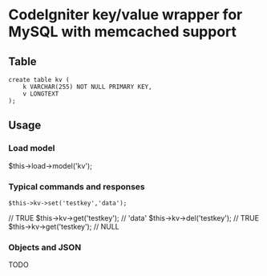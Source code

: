 # CodeIgniter key/value wrapper for MySQL with memcached support

## Table

	create table kv (
		k VARCHAR(255) NOT NULL PRIMARY KEY,
		v LONGTEXT
	);

## Usage

### Load model
$this->load->model('kv');

### Typical commands and responses
	$this->kv->set('testkey','data');
// TRUE
	$this->kv->get('testkey');
// 'data'
	$this->kv->del('testkey');
// TRUE
	$this->kv->get('testkey');
// NULL

### Objects and JSON

TODO

